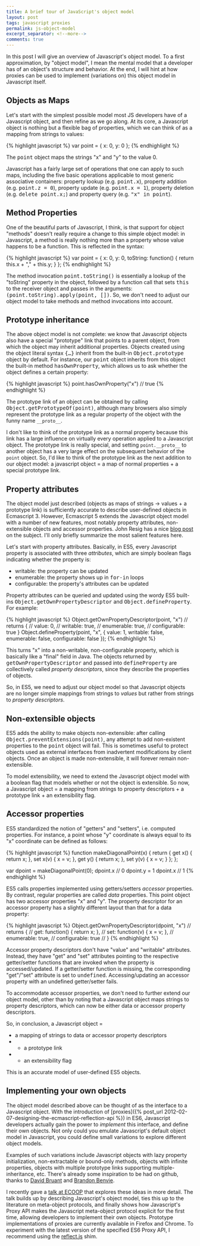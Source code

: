 ```yaml
---
title: A brief tour of JavaScript's object model
layout: post
tags: javascript proxies
permalink: js-object-model
excerpt_separator: <!--more-->
comments: true
---
```

In this post I will give an overview of Javascript's object model. To a first approximation, by "object model", I mean the mental model that a developer has of an object's structure and behavior. At the end, I will hint at how proxies can be used to implement (variations on) this object model in Javascript itself.

<!--more-->

## Objects as Maps

Let's start with the simplest possible model most JS developers have of a Javascript object, and then refine as we go along. At its core, a Javascript object is nothing but a flexible bag of properties, which we can think of as a mapping from strings to values:

{% highlight javascript %}
var point = {
  x: 0,
  y: 0
};
{% endhighlight %}

The <tt>point</tt> object maps the strings "x" and "y" to the value 0.

Javascript has a fairly large set of operations that one can apply to such maps, including the five basic operations applicable to most generic associative containers: property lookup (e.g. <tt>point.x</tt>), property addition (e.g. <tt>point.z = 0</tt>), property update (e.g. <tt>point.x = 1</tt>), property deletion (e.g. <tt>delete point.x;</tt>) and property query (e.g. <tt>"x" in point</tt>).

## Method Properties

One of the beautiful parts of Javascript, I think, is that support for object "methods" doesn't really require a change to this simple object model: in Javascript, a method is really nothing more than a property whose value happens to be a function. This is reflected in the syntax:

{% highlight javascript %}
var point = {
  x: 0,
  y: 0,
  toString: function() { return this.x + "," + this.y; }
};
{% endhighlight %}

The method invocation <tt>point.toString()</tt> is essentially a lookup of the "toString" property in the object, followed by a function call that sets <tt>this</tt> to the receiver object and passes in the arguments: <tt>(point.toString).apply(point, [])</tt>. So, we don't need to adjust our object model to take methods and method invocations into account.

## Prototype inheritance

The above object model is not complete: we know that Javascript objects also have a special "prototype" link that points to a parent object, from which the object may inherit additional properties. Objects created using the object literal syntax <tt>{…}</tt> inherit from the built-in <tt>Object.prototype</tt> object by default. For instance, our <tt>point</tt> object inherits from this object the built-in method <tt>hasOwnProperty</tt>, which allows us to ask whether the object defines a certain property:

{% highlight javascript %}
point.hasOwnProperty("x") // true
{% endhighlight %}

The prototype link of an object can be obtained by calling <tt>Object.getPrototypeOf(point)</tt>, although many browsers also simply represent the prototype link as a regular property of the object with the funny name `__proto__`.

I don't like to think of the prototype link as a normal property because this link has a large influence on virtually every operation applied to a Javascript object. The prototype link is really special, and setting `point.__proto__` to another object has a very large effect on the subsequent behavior of the `point` object. So, I'd like to think of the prototype link as the next addition to our object model: a javascript object = a map of normal properties + a special prototype link.

## Property attributes

The object model just described (objects as maps of strings -> values + a prototype link) is sufficiently accurate to describe user-defined objects in Ecmascript 3. However, Ecmascript 5 extends the Javascript object model with a number of new features, most notably property attributes, non-extensible objects and accessor properties. John Resig has a nice [blog post](http://ejohn.org/blog/ecmascript-5-objects-and-properties/) on the subject. I'll only briefly summarize the most salient features here.

Let's start with property attributes. Basically, in ES5, every Javascript property is associated with three _attributes_, which are simply boolean flags indicating whether the property is:

*   writable: the property can be updated
*   enumerable: the property shows up in <tt>for-in</tt> loops
*   configurable: the property's attributes can be updated

Property attributes can be queried and updated using the wordy ES5 built-ins <tt>Object.getOwnPropertyDescriptor</tt> and <tt>Object.defineProperty</tt>. For example:

{% highlight javascript %}
Object.getOwnPropertyDescriptor(point, "x")
// returns {
//   value: 0,
//   writable: true,
//   enumerable: true,
//   configurable: true }
Object.defineProperty(point, "x", {
  value: 1,
  writable: false,
  enumerable: false,
  configurable: false
});
{% endhighlight %}

This turns "x" into a non-writable, non-configurable property, which is basically like a "final" field in Java. The objects returned by <tt>getOwnPropertyDescriptor</tt> and passed into <tt>defineProperty</tt> are collectively called _property descriptors_, since they describe the properties of objects.

So, in ES5, we need to adjust our object model so that Javascript objects are no longer simple mappings from strings to _values_ but rather from strings to _property descriptors_.

## Non-extensible objects

ES5 adds the ability to make objects non-extensible: after calling <tt>Object.preventExtensions(point)</tt>, any attempt to add non-existent properties to the <tt>point</tt> object will fail. This is sometimes useful to protect objects used as external interfaces from inadvertent modifications by client objects. Once an object is made non-extensible, it will forever remain non-extensible.

To model extensibility, we need to extend the Javascript object model with a boolean flag that models whether or not the object is extensible. So now, a Javascript object = a mapping from strings to property descriptors + a prototype link + an extensibility flag.

## Accessor properties

ES5 standardized the notion of "getters" and "setters", i.e. computed properties. For instance, a point whose "y" coordinate is always equal to its "x" coordinate can be defined as follows:

{% highlight javascript %}
function makeDiagonalPoint(x) {
  return {
    get x() { return x; },
    set x(v) { x = v; },
    get y() { return x; },
    set y(v) { x = v; }
  };
};

var dpoint = makeDiagonalPoint(0);
dpoint.x // 0
dpoint.y = 1
dpoint.x // 1
{% endhighlight %}

ES5 calls properties implemented using getters/setters _accessor_ properties. By contrast, regular properties are called _data_ properties. This point object has two accessor properties "x" and "y". The property descriptor for an accessor property has a slightly different layout than that for a data property:

{% highlight javascript %}
Object.getOwnPropertyDescriptor(dpoint, "x")
// returns {
//   get: function() { return x; },
//   set: function(v) { x = v; },
//   enumerable: true,
//   configurable: true
// }
{% endhighlight %}

Accessor property descriptors don't have "value" and "writable" attributes. Instead, they have "get" and "set" attributes pointing to the respective getter/setter functions that are invoked when the property is accessed/updated. If a getter/setter function is missing, the corresponding "get"/"set" attribute is set to <tt>undefined</tt>. Accessing/updating an accessor property with an undefined getter/setter fails.

To accommodate accessor properties, we don't need to further extend our object model, other than by noting that a Javascript object maps strings to property descriptors, which can now be either data or accessor property descriptors.

So, in conclusion, a Javascript object =

*   a mapping of strings to data or accessor property descriptors
*   + a prototype link
*   + an extensibility flag

This is an accurate model of user-defined ES5 objects.

## Implementing your own objects

The object model described above can be thought of as the interface to a Javascript object. With the introduction of [proxies]({% post_url 2012-02-07-designing-the-ecmascript-reflection-api %}) in ES6, Javascript developers actually gain the power to _implement_ this interface, and define their own objects. Not only could you emulate Javascript's default object model in Javascript, you could define small variations to explore different object models.

Examples of such variations include Javascript objects with lazy property initialization, non-extractable or bound-only methods, objects with infinite properties, objects with multiple prototype links supporting multiple-inheritance, etc. There's already some inspiration to be had on github, thanks to [David Bruant](https://github.com/DavidBruant/HarmonyProxyLab) and [Brandon Benvie](https://github.com/Benvie/meta-objects).

I recently gave a [talk at ECOOP](http://soft.vub.ac.be/~tvcutsem/invokedynamic/presentations/JSMop_ECOOP.pdf) that explores these ideas in more detail. The talk builds up by describing Javascript's object model, ties this up to the literature on meta-object protocols, and finally shows how Javascript's Proxy API makes the Javascript meta-object protocol explicit for the first time, allowing developers to implement their own objects. Prototype implementations of proxies are currently available in Firefox and Chrome. To experiment with the latest version of the specified ES6 Proxy API, I recommend using the [reflect.js](https://github.com/tvcutsem/harmony-reflect) shim.